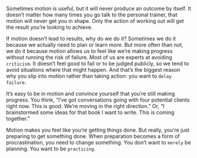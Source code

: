 Sometimes motion is useful, but it will never produce an outcome
by itself. It doesn’t matter how many times you go talk to the personal
trainer, that motion will never get you in shape. Only the action of
working out will get the result you’re looking to achieve.

If motion doesn’t lead to results, why do we do it? Sometimes we do
it because we actually need to plan or learn more. But more often than
not, we do it because motion allows us to feel like we’re making
progress without running the risk of failure. Most of us are experts at
avoiding `criticism`. It doesn’t feel good to fail or to be judged publicly,
so we tend to avoid situations where that might happen. And that’s the
biggest reason why you slip into motion rather than taking action: you
want to `delay failure`.

It’s easy to be in motion and convince yourself that you’re still
making progress. You think, “I’ve got conversations going with four
potential clients right now. This is good. We’re moving in the right
direction.” Or, “I brainstormed some ideas for that book I want to
write. This is coming together.”

Motion makes you feel like you’re getting things done. But really,
you’re just preparing to get something done. When preparation
becomes a form of procrastination, you need to change something.
You don’t want to `merely` be planning. You want to be `practicing`.